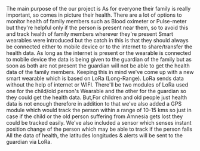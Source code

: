 The main purpose of the our project is As for everyone their family is really important, so comes in picture their health.
There are a lot of options to monitor health of family members such as Blood oximeter or Pulse-meter but they're helpful only if the person is present near them, so to avoid this and track health of family members wherever they're present Smart wearables were introduced but the catch in this is that they should always be connected either to mobile device or to the internet to share/transfer the health data. As long as the internet is present or the wearable is connected to mobile device the data is being given to the guardian of the family but as soon as both are not present the guardian will not be able to get the health data of the family members.
Keeping this in mind we've come up with a new smart wearable which is based on LoRa (Long-Range). LoRa sends data without the help of internet or WIFI.
There'll be two modules of LoRa used one for the child/old person's Wearable and the other for the guardian so they could get the health data.
But,For children and old people just health data is not enough therefore in addition to that we've also added a GPS module which would track the person within a range of 10-15 kms so just in case if the child or the old person suffering from Amnesia gets lost they could be tracked easily. We've also included a sensor which senses instant position change of the person which may be able to track if the person falls
All the data of health, the latitudes longitudes & alerts will be sent to the guardian via LoRa.

